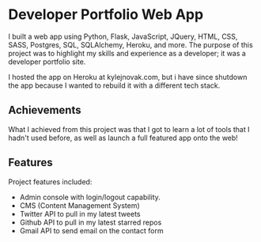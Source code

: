 # Developer Portfolio Web App

I built a web app using Python, Flask, JavaScript, JQuery, HTML, CSS, SASS, Postgres, SQL, SQLAlchemy, Heroku, and more. The purpose of this project was to highlight my skills and experience as a developer; it was a developer portfolio site.

I hosted the app on Heroku at kylejnovak.com, but i have since shutdown the app because I wanted to rebuild it with a different tech stack.

## Achievements

What I achieved from this project was that I got to learn a lot of tools that I hadn't used before, as well as launch a full featured app onto the web!

## Features

Project features included:

- Admin console with login/logout capability.
- CMS (Content Management System)
- Twitter API to pull in my latest tweets
- Github API to pull in my latest starred repos
- Gmail API to send email on the contact form
